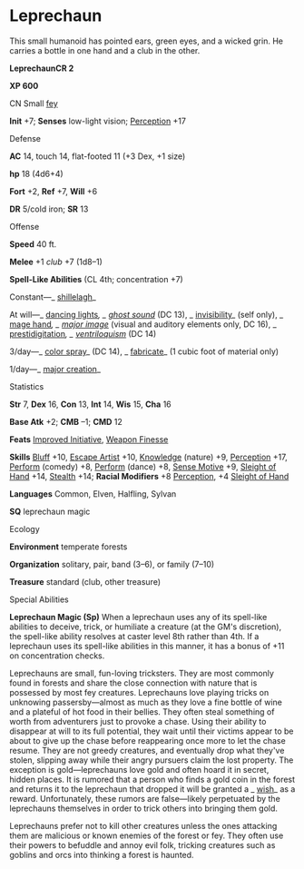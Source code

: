 # Leprechaun

This small humanoid has pointed ears, green eyes, and a wicked grin. He carries a bottle in one hand and a club in the other.

**LeprechaunCR 2**

**XP 600**

CN Small [fey](/pathfinderRPG/prd/monsters/creatureTypes.html#_fey)

**Init** +7; **Senses** low-light vision; [Perception](/pathfinderRPG/prd/additionalMonsters/../skills/perception.html#_perception) +17

Defense

**AC** 14, touch 14, flat-footed 11 (+3 Dex, +1 size)

**hp** 18 (4d6+4)

**Fort** +2, **Ref** +7, **Will** +6

**DR** 5/cold iron; **SR** 13

Offense

**Speed** 40 ft.

**Melee** +1 _club_ +7 (1d8–1)

**Spell-Like Abilities** (CL 4th; concentration +7)

Constant—_ [shillelagh](/pathfinderRPG/prd/additionalMonsters/../spells/shillelagh.html#_shillelagh)_

At will—_ [dancing lights](/pathfinderRPG/prd/additionalMonsters/../spells/dancingLights.html#_dancing-lights)_, _ [ghost sound](/pathfinderRPG/prd/additionalMonsters/../spells/ghostSound.html#_ghost-sound)_ (DC 13), _ [invisibility](/pathfinderRPG/prd/additionalMonsters/../spells/invisibility.html#_invisibility)_ (self only), _ [mage hand](/pathfinderRPG/prd/additionalMonsters/../spells/mageHand.html#_mage-hand)_, _ [major image](/pathfinderRPG/prd/additionalMonsters/../spells/majorImage.html#_major-image)_ (visual and auditory elements only, DC 16), _ [prestidigitation](/pathfinderRPG/prd/additionalMonsters/../spells/prestidigitation.html#_prestidigitation)_, _ [ventriloquism](/pathfinderRPG/prd/additionalMonsters/../spells/ventriloquism.html#_ventriloquism)_ (DC 14)

3/day—_ [color spray](/pathfinderRPG/prd/additionalMonsters/../spells/colorSpray.html#_color-spray)_ (DC 14), _ [fabricate](/pathfinderRPG/prd/additionalMonsters/../spells/fabricate.html#_fabricate)_ (1 cubic foot of material only)

1/day—_ [major creation](/pathfinderRPG/prd/additionalMonsters/../spells/majorCreation.html#_major-creation)_

Statistics

**Str** 7, **Dex** 16, **Con** 13, **Int** 14, **Wis** 15, **Cha** 16

**Base Atk** +2; **CMB** –1; **CMD** 12

**Feats** [Improved Initiative](/pathfinderRPG/prd/additionalMonsters/../feats.html#_improved-initiative), [Weapon Finesse](/pathfinderRPG/prd/additionalMonsters/../feats.html#_weapon-finesse)

**Skills** [Bluff](/pathfinderRPG/prd/additionalMonsters/../skills/bluff.html#_bluff) +10, [Escape Artist](/pathfinderRPG/prd/additionalMonsters/../skills/escapeArtist.html#_escape-artist) +10, [Knowledge](/pathfinderRPG/prd/additionalMonsters/../skills/knowledge.html#_knowledge) (nature) +9, [Perception](/pathfinderRPG/prd/additionalMonsters/../skills/perception.html#_perception) +17, [Perform](/pathfinderRPG/prd/additionalMonsters/../skills/perform.html#_perform) (comedy) +8, [Perform](/pathfinderRPG/prd/additionalMonsters/../skills/perform.html#_perform) (dance) +8, [Sense Motive](/pathfinderRPG/prd/additionalMonsters/../skills/senseMotive.html#_sense-motive) +9, [Sleight of Hand](/pathfinderRPG/prd/additionalMonsters/../skills/sleightOfHand.html#_sleight-of-hand) +14, [Stealth](/pathfinderRPG/prd/additionalMonsters/../skills/stealth.html#_stealth) +14; **Racial Modifiers** +8 [Perception](/pathfinderRPG/prd/additionalMonsters/../skills/perception.html#_perception), +4 [Sleight of Hand](/pathfinderRPG/prd/additionalMonsters/../skills/sleightOfHand.html#_sleight-of-hand)

**Languages** Common, Elven, Halfling, Sylvan

**SQ** leprechaun magic

Ecology

**Environment** temperate forests

**Organization** solitary, pair, band (3–6), or family (7–10)

**Treasure** standard (club, other treasure)

Special Abilities

**Leprechaun Magic (Sp)** When a leprechaun uses any of its spell-like abilities to deceive, trick, or humiliate a creature (at the GM's discretion), the spell-like ability resolves at caster level 8th rather than 4th. If a leprechaun uses its spell-like abilities in this manner, it has a bonus of +11 on concentration checks.

Leprechauns are small, fun-loving tricksters. They are most commonly found in forests and share the close connection with nature that is possessed by most fey creatures. Leprechauns love playing tricks on unknowing passersby—almost as much as they love a fine bottle of wine and a plateful of hot food in their bellies. They often steal something of worth from adventurers just to provoke a chase. Using their ability to disappear at will to its full potential, they wait until their victims appear to be about to give up the chase before reappearing once more to let the chase resume. They are not greedy creatures, and eventually drop what they've stolen, slipping away while their angry pursuers claim the lost property. The exception is gold—leprechauns love gold and often hoard it in secret, hidden places. It is rumored that a person who finds a gold coin in the forest and returns it to the leprechaun that dropped it will be granted a _ [wish](/pathfinderRPG/prd/additionalMonsters/../spells/wish.html#_wish)_ as a reward. Unfortunately, these rumors are false—likely perpetuated by the leprechauns themselves in order to trick others into bringing them gold.

Leprechauns prefer not to kill other creatures unless the ones attacking them are malicious or known enemies of the forest or fey. They often use their powers to befuddle and annoy evil folk, tricking creatures such as goblins and orcs into thinking a forest is haunted.

